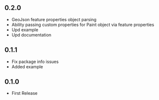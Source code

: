 ## 0.2.0

- GeoJson feature properties object parsing
- Ability passing custom properties for Paint object via feature properties
- Upd example
- Upd documentation

## 0.1.1

- Fix package info issues
- Added example

## 0.1.0

- First Release